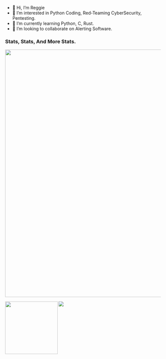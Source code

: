 - 👋 Hi, I’m Reggie
- 👀 I’m interested in Python Coding, Red-Teaming CyberSecurity, Pentesting.
- 🌱 I’m currently learning Python, C, Rust.
- 💞️ I’m looking to collaborate on Alerting Software.


<h3 align="left">Stats, Stats, And More Stats.</h3>
<p align="left"><a href="https://github.com/ryo-ma/github-profile-trophy">
  <img width=800 src="https://github-profile-trophy.vercel.app/?username=reggietorres&column=9&no-frame=true"/>
</a></p>
<div>
  <img height="170" align="left" src="https://github-readme-stats.vercel.app/api?username=reggietorres&count_private=true&include_all_commits=true" />
  <img src="https://github-readme-stats.vercel.app/api/top-langs/?username=reggietorres&layout=compact" />
</div>
<!---
reggietorres/reggietorres is a ✨ special ✨ repository because its `README.md` (this file) appears on your GitHub profile.
You can click the Preview link to take a look at your changes.
--->
